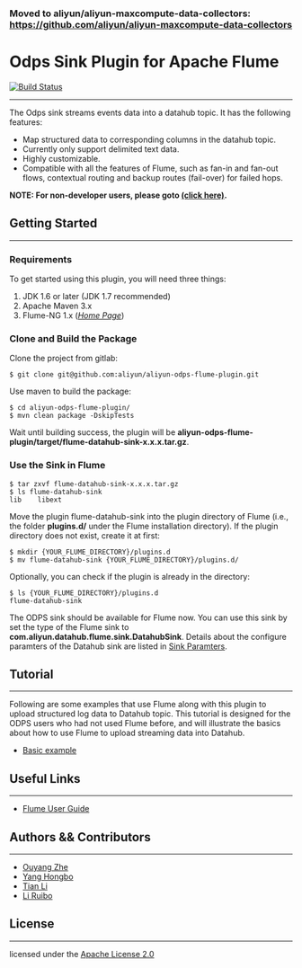 ### Moved to aliyun/aliyun-maxcompute-data-collectors: https://github.com/aliyun/aliyun-maxcompute-data-collectors

# Odps Sink Plugin for Apache Flume

[![Build Status](https://travis-ci.org/aliyun/aliyun-odps-flume-plugin.svg?branch=master)](https://travis-ci.org/aliyun/aliyun-odps-flume-plugin)

---

The Odps sink streams events data into a datahub topic. It has the following features:

- Map structured data to corresponding columns in the datahub topic.
- Currently only support delimited text data.
- Highly customizable.
- Compatible with all the features of Flume, such as fan-in and fan-out flows, contextual routing and backup routes (fail-over) for failed hops.

**NOTE: For non-developer users, please goto [(click here)](https://yq.aliyun.com/articles/66112).**

## Getting Started
---

### Requirements

To get started using this plugin, you will need three things:

1. JDK 1.6 or later (JDK 1.7 recommended)
2. Apache Maven 3.x  
3. Flume-NG 1.x  (*[Home Page](https://flume.apache.org/index.html)*)

### Clone and Build the Package

Clone the project from gitlab:

```
$ git clone git@github.com:aliyun/aliyun-odps-flume-plugin.git
```

Use maven to build the package:

```
$ cd aliyun-odps-flume-plugin/
$ mvn clean package -DskipTests
```

Wait until building success, the plugin will be **aliyun-odps-flume-plugin/target/flume-datahub-sink-x.x.x.tar.gz**.

### Use the Sink in Flume

```
$ tar zxvf flume-datahub-sink-x.x.x.tar.gz
$ ls flume-datahub-sink
lib    libext
```

Move the plugin flume-datahub-sink into the plugin directory of Flume (i.e., the folder **plugins.d/** under the Flume installation directory). If the plugin directory does not exist, create it at first:

```
$ mkdir {YOUR_FLUME_DIRECTORY}/plugins.d
$ mv flume-datahub-sink {YOUR_FLUME_DIRECTORY}/plugins.d/
```

Optionally, you can check if the plugin is already in the directory:

```
$ ls {YOUR_FLUME_DIRECTORY}/plugins.d
flume-datahub-sink
```

The ODPS sink should be available for Flume now. You can use this sink by set the type of the Flume sink to **com.aliyun.datahub.flume.sink.DatahubSink**. Details about the configure paramters of the Datahub sink are listed in [Sink Paramters](http://github.com/aliyun/aliyun-odps-flume-plugin/wiki/sink-parameter).

## Tutorial
---

Following are some examples that use Flume along with this plugin to upload structured log data to Datahub topic. This tutorial is designed for the ODPS users who had not used Flume before, and will illustrate the basics about how to use Flume to upload streaming data into Datahub.

- [Basic example](http://github.com/aliyun/aliyun-odps-flume-plugin/wiki/basic-example)

## Useful Links
---

- [Flume User Guide](https://flume.apache.org/FlumeUserGuide.html)

## Authors && Contributors
---
- [Ouyang Zhe](https://github.com/oyz)
- [Yang Hongbo](https://github.com/hongbosoftware)
- [Tian Li](https://github.com/tianliplus)
- [Li Ruibo](https://github.com/lyman)

## License
---

licensed under the [Apache License 2.0](https://www.apache.org/licenses/LICENSE-2.0.html)
